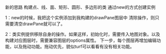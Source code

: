 新的思路
构建点、线、面、矩形、圆形、多边形的类
通过new的方式创建实例

1：new的时候，我把这个实例添加到我构建的drawPane图层中
清除操作，则只需要清空drawPane就可以了。

2：类实例提供移除自身的操作。如果这样，初始化时，需要传入地图对象。以及构建对应图层时，需要兼容图层的options属性。 下一步，每个图层再增加编辑功能，以及拖动功能。拖动优先，貌似turf可以看看有没有相关功能。
